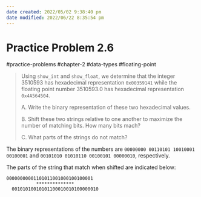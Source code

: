```yaml
---
date created: 2022/05/02 9:38:40 pm
date modified: 2022/06/22 8:35:54 pm
---
```

# Practice Problem 2.6

#practice-problems #chapter-2 #data-types #floating-point

> Using `show_int` and `show_float`, we determine that the integer 3510593 has hexadecimal representation `0x00359141` while the floating point number 3510593.0 has hexadecimal representation `0x4A564504`.
>
> A. Write the binary representation of these two hexadecimal values.
>
> B. Shift these two strings relative to one another to maximize the number of matching bits. How many bits mach?
>
> C. What parts of the strings do not match?

The binary representations of the numbers are `00000000 00110101 10010001 00100001` and `00101010 01010110 00100101 00000010`, respectively.

The parts of the string that match when shifted are indicated below:

```
00000000001101011001000100100001
           **************
  00101010010101100010010100000010
```
